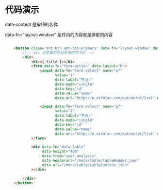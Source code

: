 # 代码演示data-content 是按钮的名称data-fn="layout-window" 组件内的内容就是弹窗的内容```html    <button class="ant-btn ant-btn-primary" data-fn="layout-window" data-content="Submit">        <!-- div 这里面的内容是弹窗的内容 -->        <div>            <h1><{ title }></h1>            <form data-fn="form-action" data-layout="h">                <input data-fn="form-select" name="pf"                       value="1"                       data-label="平台:"                       data-mode="single"                       data-key="id"                       data-value="name"                       data-url="http://e.aidalan.com/option/pf/list" data-size="sm">                <input data-fn="form-select" name="pf"                       value="1"                       data-label="平台:"                       data-mode="single"                       data-key="id"                       data-value="name"                       data-url="http://e.aidalan.com/option/pf/list" data-size="sm">            </form>            <div data-fn="data-table"                 data-height="400"                 data-from="user_analysis"                 data-headerurl="/mock/table/tableHeader.json"                 data-url="/mock/table/tableContent.json"            ></div>        </div>    </button>```